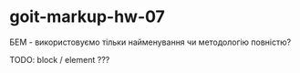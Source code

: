 # goit-markup-hw-07
БЕМ - використовуємо тільки найменування чи методологію повністю?

TODO:
block / element ???
